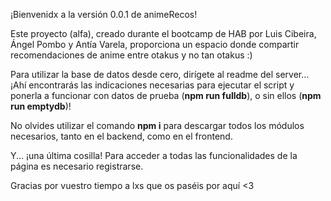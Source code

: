 ¡Bienvenidx a la versión 0.0.1 de animeRecos!

Este proyecto (alfa), creado durante el bootcamp de HAB por Luis Cibeira, Ángel Pombo y Antía Varela, proporciona un espacio donde compartir recomendaciones de anime entre otakus y no tan otakus :)

Para utilizar la base de datos desde cero, dirígete al readme del server... ¡Ahí encontrarás las indicaciones necesarias para ejecutar el script y ponerla a funcionar con datos de prueba (**npm run fulldb**), o sin ellos (**npm run emptydb**)!

No olvides utilizar el comando **npm i** para descargar todos los módulos necesarios, tanto en el backend, como en el frontend.

Y... ¡una última cosilla! Para acceder a todas las funcionalidades de la página es necesario registrarse.

Gracias por vuestro tiempo a lxs que os paséis por aquí <3
